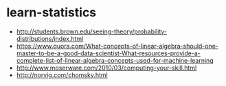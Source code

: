 # learn-statistics
* http://students.brown.edu/seeing-theory/probability-distributions/index.html
* https://www.quora.com/What-concepts-of-linear-algebra-should-one-master-to-be-a-good-data-scientist-What-resources-provide-a-complete-list-of-linear-algebra-concepts-used-for-machine-learning
* http://www.moserware.com/2010/03/computing-your-skill.html
* http://norvig.com/chomsky.html
